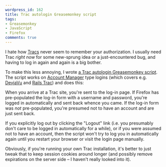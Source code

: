 ```yaml
---
wordpress_id: 162
title: Trac autologin Greasemonkey script
tags:
- Greasemonkey
- JavaScript
- Firefox
comments: true
---
```

I hate how <a href="http://trac.edgewall.org/">Tracs</a> never seem to remember your authorization. I usually need Trac <em>right now</em> for some new-sprung idea or a just-encountered bug, and having to log in again and again is a big bother.

To make this less annoying, I wrote <a href="http://userscripts.org/scripts/show/10456">a Trac autologin Greasemonkey script</a>. The script works on <a href="http://trac-hacks.org/wiki/AccountManagerPlugin">Account Manager</a> type logins (which covers e.g. <a href="http://devjavu.com/">DevjaVu</a> and <a href="http://dev.rubyonrails.org/">Rails Trac</a>) and does this:

When you arrive at a Trac site, you're sent to the log-in page. If Firefox has pre-populated the log-in form with a username and password, you're logged in automatically and sent back whence you came. If the log-in form was <em>not</em> pre-populated, you're presumed not to have an account and are just sent back.

If you explicitly log out by clicking the "Logout" link (i.e. you presumably don't care to be logged in automatically for a while), or if you were assumed not to have an account, then the script won't try to log you in automatically again until you restart your browser or visit the login page manually.

Obviously, if you're running your own Trac installation, it's better to just tweak that to keep session cookies around longer (and possibly remove expirations on the server side – I haven't really looked into it).
